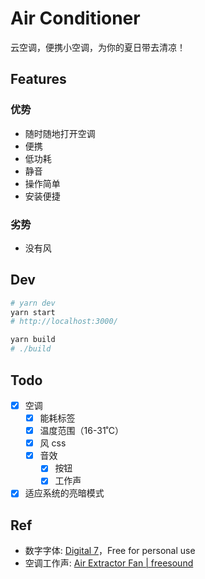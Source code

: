 # Air Conditioner

云空调，便携小空调，为你的夏日带去清凉！

## Features

### 优势

- 随时随地打开空调
- 便携
- 低功耗
- 静音
- 操作简单
- 安装便捷

### 劣势

- 没有风

## Dev

```bash
# yarn dev
yarn start
# http://localhost:3000/

yarn build
# ./build
```

## Todo

- [x] 空调
  - [x] 能耗标签
  - [x] 温度范围（16-31˚C）
  - [x] 风 css
  - [x] 音效
    - [x] 按钮
    - [x] 工作声
- [x] 适应系统的亮暗模式

## Ref

- 数字字体: [Digital 7](https://www.dafont.com/digital-7.font)，Free for personal use
- 空调工作声: [Air Extractor Fan | freesound](https://freesound.org/people/InspectorJ/sounds/403664/)
